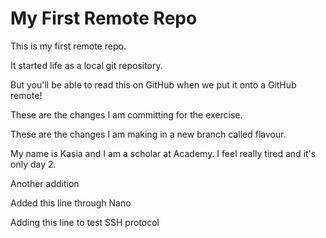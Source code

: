 # My First Remote Repo

This is my first remote repo.

It started life as a local git repository.

But you'll be able to read this on GitHub when we put it onto a GitHub remote!

These are the changes I am committing for the exercise.

These are the changes I am making in a new branch called flavour.

My name is Kasia and I am a scholar at Academy. I feel really tired and it's only day 2.


Another addition

Added this line through Nano

Adding this line to test SSH protocol
